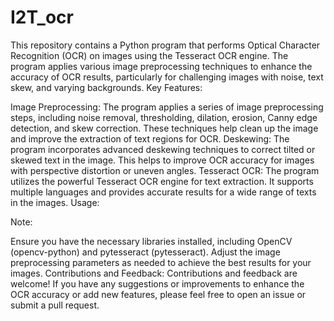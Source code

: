 # I2T_ocr
This repository contains a Python program that performs Optical Character Recognition (OCR) on images using the Tesseract OCR engine. The program applies various image preprocessing techniques to enhance the accuracy of OCR results, particularly for challenging images with noise, text skew, and varying backgrounds.
Key Features:

Image Preprocessing: The program applies a series of image preprocessing steps, including noise removal, thresholding, dilation, erosion, Canny edge detection, and skew correction. These techniques help clean up the image and improve the extraction of text regions for OCR.
Deskewing: The program incorporates advanced deskewing techniques to correct tilted or skewed text in the image. This helps to improve OCR accuracy for images with perspective distortion or uneven angles.
Tesseract OCR: The program utilizes the powerful Tesseract OCR engine for text extraction. It supports multiple languages and provides accurate results for a wide range of texts in the images.
Usage:

Note:

Ensure you have the necessary libraries installed, including OpenCV (opencv-python) and pytesseract (pytesseract).
Adjust the image preprocessing parameters as needed to achieve the best results for your images.
Contributions and Feedback:
Contributions and feedback are welcome! If you have any suggestions or improvements to enhance the OCR accuracy or add new features, please feel free to open an issue or submit a pull request.
